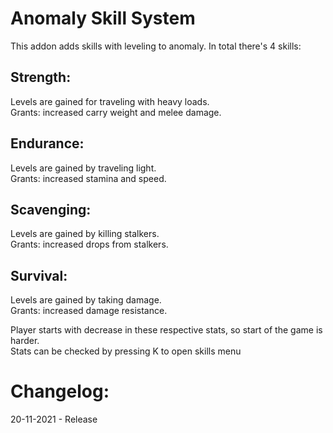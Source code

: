# Anomaly Skill System
This addon adds skills with leveling to anomaly.
In total there's 4 skills:

## Strength:
Levels are gained for traveling with heavy loads.\
Grants: increased carry weight and melee damage.

## Endurance:
Levels are gained by traveling light.\
Grants: increased stamina and speed.

## Scavenging:
Levels are gained by killing stalkers.\
Grants: increased drops from stalkers.

## Survival:
Levels are gained by taking damage.\
Grants: increased damage resistance.

Player starts with decrease in these respective stats, so start of the game is harder.\
Stats can be checked by pressing K to open skills menu

# Changelog:
20-11-2021 - Release
